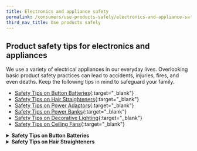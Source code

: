 ```yaml
---
title: Electronics and appliance safety
permalink: /consumers/use-products-safely/electronics-and-appliance-safety
third_nav_title: Use products safely
---
```

## Product safety tips for electronics and appliances

We use a variety of electrical appliances in our everyday lives. Overlooking basic product safety practices can lead to accidents, injuries, fires, and even deaths. Keep the following tips in mind to safeguard your family.

* [Safety Tips on Button Batteries](/consumers/use-products-safely/safety-tips-on-button-batteries){:target="_blank"}
* [Safety Tips on Hair Straighteners](/consumers/use-products-safely/safety-tips-on-hair-straighteners){:target="_blank"}
* [Safety Tips on Power Adaptors](/consumers/use-products-safely/safety-tips-on-power-adaptors){:target="_blank"}
* [Safety Tips on Power Banks](/consumers/use-products-safely/safety-tips-on-power-banks){:target="_blank"}
* [Safety Tips on Decorative Lighting](/consumers/use-products-safely/safety-tips-on-decorative-lighting){:target="_blank"}
* [Safety Tips on Ceiling Fans](/consumers/product-safety-tips/safety-tips-on-ceiling-fans){:target="_blank"}

<details>
  <summary><b>Safety Tips on Button Batteries</b></summary>
<p>Parents and caregivers must be aware of the dangers that button batteries can pose to young children. These batteries are found in many common household devices like remote controls, toys and flashlights. They should be kept out of the reach of small children as they may be accidentally swallowed or inserted into their ears or noses. Parents should get medical help fast if these batteries are swallowed as they can get stuck in the throat and cause severe burns.</p>

<p>According to the Australian Competition and Consumer Commission, the coin-sized lithium button batteries can lodge in the throats of children, where saliva immediately triggers an electrical current, causing a chemical reaction that can severely burn through the oesophagus in as little as two hours.</p>

<p>Button batteries are found in devices such as:</p>
<ul>
  <li>Remote controls</li>
  <li>Electric toys</li>
  <li>Calculators</li>
  <li>Watches</li>
  <li>Bathroom scales</li>
  <li>Reading lights</li>
  <li>Flameless candles</li>
  <li>Flashlights</li>
  <li>Talking and singing books and greeting cards</li>
</ul>

<p><b>Safety Tips</b></p>

<p>Precautions parents and caregivers can take include the following:</p>
<ul>
  <li>Make sure the battery compartment of any device containing a button battery is secured and cannot be easily opened by young children.</li>
  <li>Keep devices with button batteries out of reach of young children.</li>
  <li>Inspect old button batteries for leakage and dispose of leaking batteries immediately.</li>
  <li>Do not allow children to play with button batteries.</li>
  <li>If a child is suspected of swallowing a button battery, seek emergency medical help immediately.</li>
  <li>Reading lights</li>
  <li>Spread the word – many parents do not know of the dangers of button batteries.</li>
</ul>
</details>

<details>
  <summary><b>Safety Tips on Hair Straighteners</b></summary>
<p>Hair straighteners generate high heat which can be applied to hair to smoothen out tangles. It is important to know that the heat generated can reach temperatures exceeding 200°C. While they heat up rapidly, a considerable amount of time is needed for the appliance to cool down after use. If they are not put away safely during the cooling down process, there is a risk of contact burns from the hot plates when young children pick them up. This could result in injuries ranging from the superficial to the severe.</p>

<p>Keep your family safe – follow these safety guidelines and exercise caution when using hair straighteners:</p>
<ul>
  <li>Only purchase hair straighteners bearing the SAFETY Mark. The SAFETY Mark indicates that the product model has been tested to specific safety standards, and also carries a unique certification number traceable to the supplier.</li>
  <li>Switch off hair straighteners immediately after use. Do not leave it running unattended.</li>
  <li>Keep hair straighteners out of reach of children while waiting for the plates to cool down.</li>
  <li>Store them in a safe place immediately after the plates have cooled down. If possible, place them in a special heat resistant pouch.</li>
  <li>Do not use electrical appliances near bathtubs, basins or other vessels containing water.</li>
</ul>
</details>
